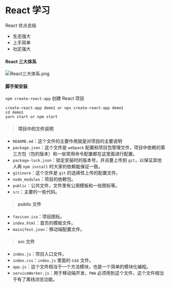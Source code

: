# React 学习
React 优点总结
* 生态强大
* 上手简单
* 社区强大
#### React 三大体系
![React三大体系.png](https://upload-images.jianshu.io/upload_images/8053630-1cd5d6e170d8cf44.png?imageMogr2/auto-orient/strip%7CimageView2/2/w/1240)

#### 脚手架安装
```npm create-react-app```
创建 React 项目
```
create-react-app demo1 or npx create-react-app demo1
cd demo1
yarn start or npm start
```
> #### 项目中的文件说明
* `README.md`：这个文件的主要作用就是对项目的主要说明
* `package.json`：这个文件是 `webpack` 配置和项目包管理文件，项目中依赖的第三方包（包的版本）和一些常用命令配置都在这里面进行配置。
* `package-lock.json`：锁定安装时的版本号，并且要上传到 `git`，以保证其他人再 `npm install` 时大家的依赖能保证一致。
* `gitinore`：这个文件是 `git` 的选择性上传的配置文件。
* `node_modules`：项目的依赖包。
* `public`：公共文件，文件里有公用模板和一些图标等。
* `src`：主要的一些代码。
> #### public 文件
* `favicon.ico`：项目图标。
* `index.html`：首页的模板文件。
* `mainifest.json`：移动端配置文件。
> #### src 文件
* `index.js`：项目入口文件。
* `index.css`：`index.js` 里面的 css 文件。
* `app.js`：这个文件相当于一个方法模块，也是一个简单的模块化编程。
* `serviceWorker.js`：用于移动端开发，`PWA` 必须用到这个文件，这个文件相当于有了离线浏览功能。
